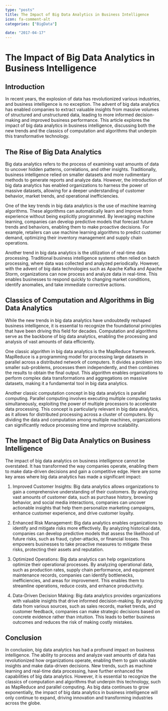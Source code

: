 ```yaml
---
type: "posts"
title: The Impact of Big Data Analytics in Business Intelligence
icon: fa-comment-alt
categories: ["BigData"]

date: "2017-04-17"
---
```




# The Impact of Big Data Analytics in Business Intelligence

## Introduction

In recent years, the explosion of data has revolutionized various industries, and business intelligence is no exception. The advent of big data analytics has enabled companies to extract valuable insights from massive volumes of structured and unstructured data, leading to more informed decision-making and improved business performance. This article explores the impact of big data analytics in business intelligence, discussing both the new trends and the classics of computation and algorithms that underpin this transformative technology.

## The Rise of Big Data Analytics

Big data analytics refers to the process of examining vast amounts of data to uncover hidden patterns, correlations, and other insights. Traditionally, business intelligence relied on smaller datasets and more rudimentary methods to generate reports and analyze data. However, the introduction of big data analytics has enabled organizations to harness the power of massive datasets, allowing for a deeper understanding of customer behavior, market trends, and operational inefficiencies.

One of the key trends in big data analytics is the use of machine learning algorithms. These algorithms can automatically learn and improve from experience without being explicitly programmed. By leveraging machine learning, companies can develop predictive models that forecast future trends and behaviors, enabling them to make proactive decisions. For example, retailers can use machine learning algorithms to predict customer demand, optimizing their inventory management and supply chain operations.

Another trend in big data analytics is the utilization of real-time data processing. Traditional business intelligence systems often relied on batch processing, where data was collected and analyzed periodically. However, with the advent of big data technologies such as Apache Kafka and Apache Storm, organizations can now process and analyze data in real-time. This enables businesses to respond quickly to changing market conditions, identify anomalies, and take immediate corrective actions.

## Classics of Computation and Algorithms in Big Data Analytics

While the new trends in big data analytics have undoubtedly reshaped business intelligence, it is essential to recognize the foundational principles that have been driving this field for decades. Computation and algorithms serve as the backbone of big data analytics, enabling the processing and analysis of vast amounts of data efficiently.

One classic algorithm in big data analytics is the MapReduce framework. MapReduce is a programming model for processing large datasets in parallel across a distributed network of computers. It divides a problem into smaller sub-problems, processes them independently, and then combines the results to obtain the final output. This algorithm enables organizations to perform complex data transformations and aggregations on massive datasets, making it a fundamental tool in big data analytics.

Another classic computation concept in big data analytics is parallel computing. Parallel computing involves executing multiple computing tasks simultaneously, exploiting the power of multiple processors to accelerate data processing. This concept is particularly relevant in big data analytics, as it allows for distributed processing across a cluster of computers. By dividing the data and computation among multiple machines, organizations can significantly reduce processing time and improve scalability.

## The Impact of Big Data Analytics on Business Intelligence

The impact of big data analytics on business intelligence cannot be overstated. It has transformed the way companies operate, enabling them to make data-driven decisions and gain a competitive edge. Here are some key areas where big data analytics has made a significant impact:

1. Improved Customer Insights: Big data analytics allows organizations to gain a comprehensive understanding of their customers. By analyzing vast amounts of customer data, such as purchase history, browsing behavior, and social media interactions, companies can uncover actionable insights that help them personalize marketing campaigns, enhance customer experience, and drive customer loyalty.

2. Enhanced Risk Management: Big data analytics enables organizations to identify and mitigate risks more effectively. By analyzing historical data, companies can develop predictive models that assess the likelihood of future risks, such as fraud, cyber-attacks, or financial losses. This empowers businesses to take proactive measures to mitigate these risks, protecting their assets and reputation.

3. Optimized Operations: Big data analytics can help organizations optimize their operational processes. By analyzing operational data, such as production rates, supply chain performance, and equipment maintenance records, companies can identify bottlenecks, inefficiencies, and areas for improvement. This enables them to streamline operations, reduce costs, and enhance productivity.

4. Data-Driven Decision Making: Big data analytics provides organizations with valuable insights that drive informed decision-making. By analyzing data from various sources, such as sales records, market trends, and customer feedback, companies can make strategic decisions based on concrete evidence rather than intuition. This leads to better business outcomes and reduces the risk of making costly mistakes.

## Conclusion

In conclusion, big data analytics has had a profound impact on business intelligence. The ability to process and analyze vast amounts of data has revolutionized how organizations operate, enabling them to gain valuable insights and make data-driven decisions. New trends, such as machine learning and real-time data processing, have further enhanced the capabilities of big data analytics. However, it is essential to recognize the classics of computation and algorithms that underpin this technology, such as MapReduce and parallel computing. As big data continues to grow exponentially, the impact of big data analytics in business intelligence will only continue to expand, driving innovation and transforming industries across the globe.